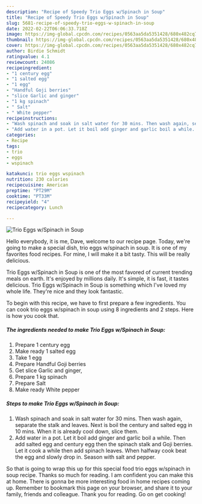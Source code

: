 ```yaml
---
description: "Recipe of Speedy Trio Eggs w/Spinach in Soup"
title: "Recipe of Speedy Trio Eggs w/Spinach in Soup"
slug: 5681-recipe-of-speedy-trio-eggs-w-spinach-in-soup
date: 2022-02-22T06:06:33.718Z
image: https://img-global.cpcdn.com/recipes/0563aa5da5351428/680x482cq70/trio-eggs-wspinach-in-soup-recipe-main-photo.jpg
thumbnail: https://img-global.cpcdn.com/recipes/0563aa5da5351428/680x482cq70/trio-eggs-wspinach-in-soup-recipe-main-photo.jpg
cover: https://img-global.cpcdn.com/recipes/0563aa5da5351428/680x482cq70/trio-eggs-wspinach-in-soup-recipe-main-photo.jpg
author: Birdie Schmidt
ratingvalue: 4.1
reviewcount: 24086
recipeingredient:
- "1 century egg"
- "1 salted egg"
- "1 egg"
- "Handful Goji berries"
- "slice Garlic and ginger"
- "1 kg spinach"
- " Salt"
- " White pepper"
recipeinstructions:
- "Wash spinach and soak in salt water for 30 mins. Then wash again, separate the stalk and leaves. Next is boil the century and salted egg in 10 mins. When it is already cool down, slice them."
- "Add water in a pot. Let it boil add ginger and garlic boil a while. Then add salted egg and century egg then the spinach stalk and Goji berries. Let it cook a while then add spinach leaves. When halfway cook beat the egg and slowly drop in. Season with salt and pepper."
categories:
- Recipe
tags:
- trio
- eggs
- wspinach

katakunci: trio eggs wspinach 
nutrition: 230 calories
recipecuisine: American
preptime: "PT29M"
cooktime: "PT33M"
recipeyield: "4"
recipecategory: Lunch

---
```



![Trio Eggs w/Spinach in Soup](https://img-global.cpcdn.com/recipes/0563aa5da5351428/680x482cq70/trio-eggs-wspinach-in-soup-recipe-main-photo.jpg)

Hello everybody, it is me, Dave, welcome to our recipe page. Today, we're going to make a special dish, trio eggs w/spinach in soup. It is one of my favorites food recipes. For mine, I will make it a bit tasty. This will be really delicious.



Trio Eggs w/Spinach in Soup is one of the most favored of current trending meals on earth. It's enjoyed by millions daily. It's simple, it is fast, it tastes delicious. Trio Eggs w/Spinach in Soup is something which I've loved my whole life. They're nice and they look fantastic.


To begin with this recipe, we have to first prepare a few ingredients. You can cook trio eggs w/spinach in soup using 8 ingredients and 2 steps. Here is how you cook that.

<!--inarticleads1-->

##### The ingredients needed to make Trio Eggs w/Spinach in Soup:

1. Prepare 1 century egg
1. Make ready 1 salted egg
1. Take 1 egg
1. Prepare Handful Goji berries
1. Get slice Garlic and ginger,
1. Prepare 1 kg spinach
1. Prepare  Salt
1. Make ready  White pepper




<!--inarticleads2-->

##### Steps to make Trio Eggs w/Spinach in Soup:

1. Wash spinach and soak in salt water for 30 mins. Then wash again, separate the stalk and leaves. Next is boil the century and salted egg in 10 mins. When it is already cool down, slice them.
1. Add water in a pot. Let it boil add ginger and garlic boil a while. Then add salted egg and century egg then the spinach stalk and Goji berries. Let it cook a while then add spinach leaves. When halfway cook beat the egg and slowly drop in. Season with salt and pepper.




So that is going to wrap this up for this special food trio eggs w/spinach in soup recipe. Thanks so much for reading. I am confident you can make this at home. There is gonna be more interesting food in home recipes coming up. Remember to bookmark this page on your browser, and share it to your family, friends and colleague. Thank you for reading. Go on get cooking!
